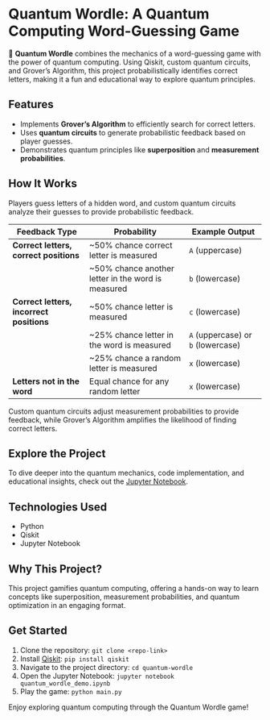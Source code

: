 # Quantum Wordle: A Quantum Computing Word-Guessing Game

🚀 **Quantum Wordle** combines the mechanics of a word-guessing game with the power of quantum computing. Using Qiskit, custom quantum circuits, and Grover’s Algorithm, this project probabilistically identifies correct letters, making it a fun and educational way to explore quantum principles.

## Features
- Implements **Grover’s Algorithm** to efficiently search for correct letters.
- Uses **quantum circuits** to generate probabilistic feedback based on player guesses.
- Demonstrates quantum principles like **superposition** and **measurement probabilities**.

## How It Works
Players guess letters of a hidden word, and custom quantum circuits analyze their guesses to provide probabilistic feedback.


| Feedback Type                   | Probability        | Example Output       |
|---------------------------------|--------------------|----------------------|
| **Correct letters, correct positions** | ~50% chance correct letter is measured | `A` (uppercase)       |
|                                 | ~50% chance another letter in the word is measured | `b` (lowercase)       |
| **Correct letters, incorrect positions** | ~50% chance letter is measured         | `c` (lowercase)       |
|                                 | ~25% chance letter in the word is measured | `A` (uppercase) or `b` (lowercase)      |
|                                 | ~25% chance a random letter is measured    | `x` (lowercase)       |
| **Letters not in the word**     | Equal chance for any random letter         | `x` (lowercase)       |


Custom quantum circuits adjust measurement probabilities to provide feedback, while Grover’s Algorithm amplifies the likelihood of finding correct letters.

## Explore the Project
To dive deeper into the quantum mechanics, code implementation, and educational insights, check out the [Jupyter Notebook](https://github.com/matttavares9/quantum-wordle/blob/main/quantum_wordle_demo.ipynb).

## Technologies Used
- Python
- Qiskit
- Jupyter Notebook

## Why This Project?
This project gamifies quantum computing, offering a hands-on way to learn concepts like superposition, measurement probabilities, and quantum optimization in an engaging format.

## Get Started
1. Clone the repository: `git clone <repo-link>`
2. Install [Qiskit](https://docs.quantum.ibm.com/guides/install-qiskit): `pip install qiskit`
3. Navigate to the project directory: `cd quantum-wordle`
4. Open the Jupyter Notebook: `jupyter notebook quantum_wordle_demo.ipynb`
5. Play the game: `python main.py`

Enjoy exploring quantum computing through the Quantum Wordle game!
